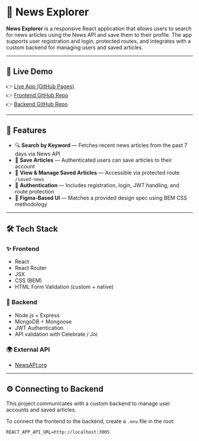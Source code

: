 
# 📰 News Explorer

**News Explorer** is a responsive React application that allows users to search for news articles using the News API and save them to their profile. The app supports user registration and login, protected routes, and integrates with a custom backend for managing users and saved articles.

---

## 🔗 Live Demo

👉 [Live App (GitHub Pages)](https://jmik-thang.github.io/newsExplorer-react/)  
👉 [Frontend GitHub Repo](https://github.com/JMIK-THANG/newsExplorer-react)  
👉 [Backend GitHub Repo](https://github.com/JMIK-THANG/newsExplorer-express)

---

## 📌 Features

- 🔍 **Search by Keyword** — Fetches recent news articles from the past 7 days via News API
- 💾 **Save Articles** — Authenticated users can save articles to their account
- 🧾 **View & Manage Saved Articles** — Accessible via protected route `/saved-news`
- 🔐 **Authentication** — Includes registration, login, JWT handling, and route protection
- 🎨 **Figma-Based UI** — Matches a provided design spec using BEM CSS methodology

---

## 🛠 Tech Stack

### ✨ Frontend
- React
- React Router
- JSX
- CSS (BEM)
- HTML Form Validation (custom + native)

### 🔗 Backend
- Node.js + Express
- MongoDB + Mongoose
- JWT Authentication
- API validation with Celebrate / Joi

### 🌍 External API
- [NewsAPI.org](https://newsapi.org/)

---

## ⚙️ Connecting to Backend

This project communicates with a custom backend to manage user accounts and saved articles.

To connect the frontend to the backend, create a `.env` file in the root:

```env
REACT_APP_API_URL=http://localhost:3005
